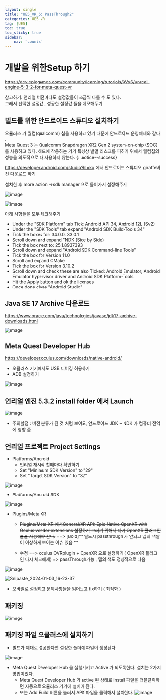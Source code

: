 ```yaml
---
layout: single
title: "UE5_VR_5: PassThrough2"
categories: UE5_VR
tag: [UE5]
toc: true
toc_sticky: true
sidebar:
    nav: "counts"
---
```


# 개발을 위한Setup 하기 

<https://dev.epicgames.com/community/learning/tutorials/3Vx6/unreal-engine-5-3-2-for-meta-quest-vr>

참고하기. 언리얼 버전마다도 설정값들이 조금씩 다를 수 도 있다.   
그래서 선택한 설정값 , 성공한 설정값 들을 메모해두기 

## 빌드를 위한 안드로이드 스튜디오 설치하기 
오큘러스 가 퀄컴(qualcomm) 칩을 사용하고 있기 때문에 안드로이드 운영체제와 같다 .   
Meta Quest 3 는  Qualcomm Snapdragon XR2 Gen 2 system-on-chip (SOC)를 사용하고 있다.
헤드에 착용하는 기기 특성상 발열 리스크를 피하기 위해서 퀄컴칩의 성능을 의도적으로 다 사용하지 않는다.
{: .notice--success}
   
   
<https://developer.android.com/studio?hl=ko> 에서 안드로이드 스튜디오 giraffe버전 다운로드 하기 

설치한 후 more action ->sdk manager 으로 들어가서 설정해주기 

![image](https://github.com/silverlnng/DatastructureStudy/assets/112385982/29848c7d-3f21-4dbe-b132-6ef248cb0e61)

![image](https://github.com/silverlnng/DatastructureStudy/assets/112385982/bbf446c2-bea9-4c4a-be29-47d85c3b3869)

아래 사항들을 모두 체크해주기 

* Under the "SDK Platform" tab Tick: Android API 34,  Android 12L (Sv2)
* Under the "SDK Tools" tab expand "Android SDK Build-Tools 34"
* Tick the boxes for: 34.0.0. 33.0.1
* Scroll down and expand "NDK (Side by Side)
* Tick the box next to: 25.1.8937393
* Scroll down and expand "Android SDK Command-line Tools"
* Tick the box for Version 11.0
* Scroll and expand CMake
* Tick the box for Version 3.10.2
* Scroll down and check these are also Ticked: Android Emulator, Android Emulator hypervisor driver and Android SDK Platform-Tools
* Hit the Apply button and ok the licenses
* Once done close "Android Studio"


## Java SE 17 Archive 다운로드 

<https://www.oracle.com/java/technologies/javase/jdk17-archive-downloads.html>

![image](https://github.com/silverlnng/DatastructureStudy/assets/112385982/aee90bf6-0282-4845-bb2d-07f1941d1b9b)


## Meta Quest Developer Hub

<https://developer.oculus.com/downloads/native-android/>

* 오큘러스 기기에서도 USB 디버깅 허용하기 
* ADB 설정하기 

![image](https://github.com/silverlnng/DatastructureStudy/assets/112385982/9730b4df-6bc6-448f-91fc-6b196fb402a2)



## 언리얼 엔진  5.3.2 install folder 에서 Launch 

![image](https://github.com/silverlnng/DatastructureStudy/assets/112385982/265c6083-4fd5-40ff-a84f-8b118fe68740)

* 주의할점 : 버전 분류가 된 것 처럼 보여도, 안드로이드 JDK ~ NDK 가 컴퓨터 전역에 영향 줌 

## 언리얼 프로젝트 Project Settings
   
* Platforms/Android
    * 언리얼 재시작 할때마다 확인하기 
    * Set "Minimum SDK Version" to "29"
    * Set "Target SDK Version" to "32"

![image](https://github.com/silverlnng/DatastructureStudy/assets/112385982/c9f5e828-f515-4d8e-b7b0-51856b83c9e2)

* Platforms/Android SDK   

![image](https://github.com/silverlnng/DatastructureStudy/assets/112385982/db5584e0-732e-47b2-bdeb-39ca411b12ef)


* Plugins/Meta XR
       
    * ~~Plugins/Meta XR 에서General/XR API: Epic Native OpenXR with Oculus vendor extensions 설정하기 
    그러기 위해서 다시 OpenXR 플러그인들을 사용해야 한다.~~ 
    ==> [Bold]** 빌드시 passthrough 가 안되고 맵의 색깔이 이상하게 보이는 이슈 있음 ** 
       
    * 수정 ==> oculus OVRplugin + OpenXR 으로 설정하기 ( OpenXR 플러그인 다시 체크해제) => passThrough가능 , 맵의 색도 정상적으로 나옴

![image](https://github.com/silverlnng/DatastructureStudy/assets/112385982/69cf78a2-0a5d-4663-91ee-1b8685dbb294)


![Snipaste_2024-01-03_16-23-37](https://github.com/silverlnng/DatastructureStudy/assets/112385982/ff10e547-20eb-4e5f-adc5-f89ca8f3e500)

* 모바일로 설정하고 문제사항들을 읽어보고 fix하기 ( 최적화 )

## 패키징

![image](https://github.com/silverlnng/VRFirstProject/assets/112385982/dd38be42-c780-4b2a-a200-8d88eacf549c)


## 패키징 파일 오큘러스에 설치하기
   
* 빌드가 제대로 성공한다면 설정한 폴더에 파일이 생성된다
          
![image](https://github.com/silverlnng/DatastructureStudy/assets/112385982/9c764126-6751-422a-808a-d522721a8f8e)

* Meta Quest Developer Hub 을 실행기키고 Active 가 되도록한다. 설치는 2가지 방법이있다.
    * Meta Quest Developer Hub 가 active 된 상태로 install 파일을 더블클릭하면 자동으로 오큘러스 기기에 설치가 된다.
    * 또는 Add Build 버튼을 눌러서 APK 파일을 클릭해서 설치한다.
![image](https://github.com/silverlnng/DatastructureStudy/assets/112385982/50b81bc1-3dda-40c6-bf69-5bd4f3406f15)

